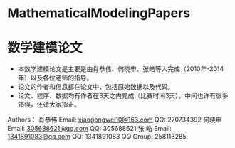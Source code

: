 # MathematicalModelingPapers
# 数学建模论文
- 本数学建模论文是主要是由肖恭伟、何晓申、张皓等人完成（2010年-2014年）以及各位老师的指导。
- 论文的作者和信息都在论文中，包括原始数据以及代码。
- 论文、程序、数据均有作者在3天之内完成（比赛时间3天）。中间也许有很多错误，还请大家指正。

Authors：
肖恭伟 Email: xiaogongwei10@163.com QQ: 270734392
何晓申 Email: 305688621@qq.com QQ: 305688621
张 皓  Email: 1341891083@qq.com QQ: 1341891083
QQ Group: 258113285 

